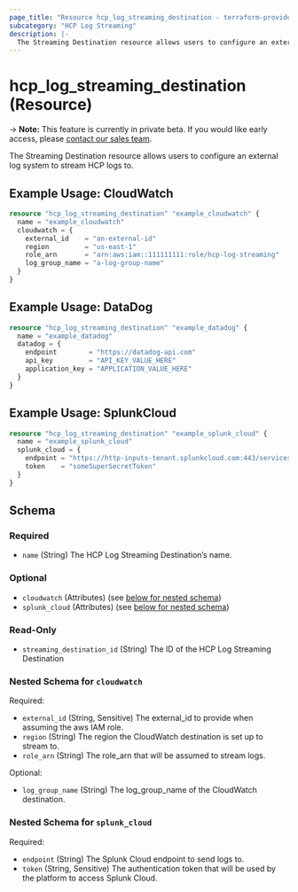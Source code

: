 ```yaml
---
page_title: "Resource hcp_log_streaming_destination - terraform-provider-hcp"
subcategory: "HCP Log Streaming"
description: |-
  The Streaming Destination resource allows users to configure an external log system to stream HCP logs to.
---
```


# hcp_log_streaming_destination (Resource)

-> **Note:** This feature is currently in private beta. If you would like early access, please [contact our sales team](https://www.hashicorp.com/contact-sales).

The Streaming Destination resource allows users to configure an external log system to stream HCP logs to.

## Example Usage: CloudWatch

```terraform
resource "hcp_log_streaming_destination" "example_cloudwatch" {
  name = "example_cloudwatch"
  cloudwatch = {
    external_id    = "an-external-id"
    region         = "us-east-1"
    role_arn       = "arn:aws:iam::111111111:role/hcp-log-streaming"
    log_group_name = "a-log-group-name"
  }
}
```

## Example Usage: DataDog

```terraform
resource "hcp_log_streaming_destination" "example_datadog" {
  name = "example_datadog"
  datadog = {
    endpoint        = "https://datadog-api.com"
    api_key         = "API_KEY_VALUE_HERE"
    application_key = "APPLICATION_VALUE_HERE"
  }
}
```

## Example Usage: SplunkCloud

```terraform
resource "hcp_log_streaming_destination" "example_splunk_cloud" {
  name = "example_splunk_cloud"
  splunk_cloud = {
    endpoint = "https://http-inputs-tenant.splunkcloud.com:443/services/collector/event"
    token    = "someSuperSecretToken"
  }
}
```

<!-- schema generated by tfplugindocs -->
## Schema

### Required

- `name` (String) The HCP Log Streaming Destination’s name.

### Optional

- `cloudwatch` (Attributes) (see [below for nested schema](#nestedatt--cloudwatch))
- `splunk_cloud` (Attributes) (see [below for nested schema](#nestedatt--splunk_cloud))

### Read-Only

- `streaming_destination_id` (String) The ID of the HCP Log Streaming Destination

<a id="nestedatt--cloudwatch"></a>
### Nested Schema for `cloudwatch`

Required:

- `external_id` (String, Sensitive) The external_id to provide when assuming the aws IAM role.
- `region` (String) The region the CloudWatch destination is set up to stream to.
- `role_arn` (String) The role_arn that will be assumed to stream logs.

Optional:

- `log_group_name` (String) The log_group_name of the CloudWatch destination.


<a id="nestedatt--splunk_cloud"></a>
### Nested Schema for `splunk_cloud`

Required:

- `endpoint` (String) The Splunk Cloud endpoint to send logs to.
- `token` (String, Sensitive) The authentication token that will be used by the platform to access Splunk Cloud.
